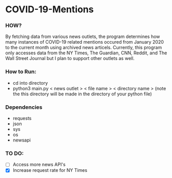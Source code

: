 # COVID-19-Mentions
### HOW?
By fetching data from various news outlets, the program determines how many instances of COVID-19 related mentions occured from January 2020 to the current month using archived news articels. Currently, this program only accesses data from the NY Times, The Guardian, CNN, Reddit, and The Wall Street Journal but I plan to support other outlets as well.

### How to Run:
- cd into directory
- python3 main.py < news outlet > < file name > < directory name > (note the this directory will be made in the directory of your python file)

### Dependencies
- requests
- json
- sys
- os
- newsapi

### TO DO:
- [ ] Access more news API's
- [X] Increase request rate for NY Times
